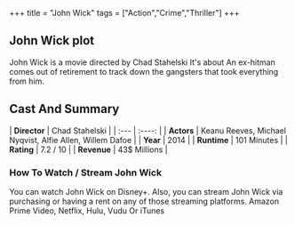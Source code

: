 +++
title = "John Wick"
tags = ["Action","Crime","Thriller"]
+++
## John Wick plot
John Wick is a movie directed by Chad Stahelski It's about An ex-hitman comes out of retirement to track down the gangsters that took everything from him.
## Cast And Summary
| **Director**      | Chad Stahelski |
    | :---        |    :----:   |
    |  **Actors** | Keanu Reeves, Michael Nyqvist, Alfie Allen, Willem Dafoe |
    | **Year**   | 2014    |
    |  **Runtime** | 101 Minutes |
    |  **Rating** | 7.2 / 10 | 
    |  **Revenue** | 43$ Millions |
### How To Watch / Stream John Wick
You can watch John Wick on Disney+.
Also, you can stream John Wick via purchasing or having a rent on any of those streaming platforms.
Amazon Prime Video, Netflix, Hulu, Vudu Or iTunes